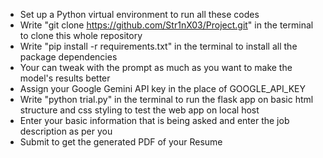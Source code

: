 - Set up a Python virtual environment to run all these codes
- Write "git clone https://github.com/Str1nX03/Project.git" in the terminal to clone this whole repository
- Write "pip install -r requirements.txt" in the terminal to install all the package dependencies
- Your can tweak with the prompt as much as you want to make the model's results better
- Assign your Google Gemini API key in the place of GOOGLE_API_KEY
- Write "python trial.py" in the terminal to run the flask app on basic html structure and css styling to test the web app on local host
- Enter your basic information that is being asked and enter the job description as per you
- Submit to get the generated PDF of your Resume
